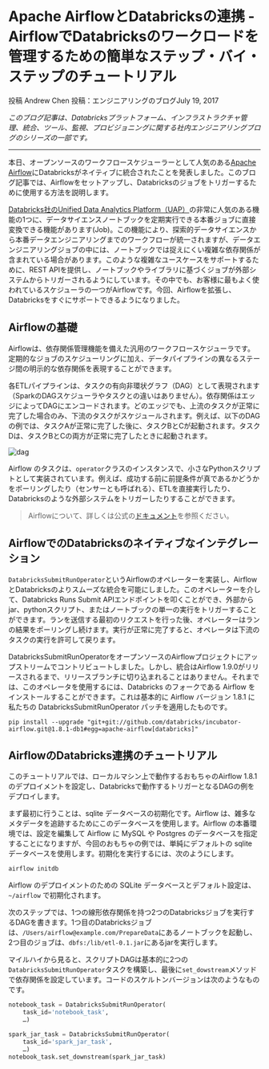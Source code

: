 # Apache AirflowとDatabricksの連携 - AirflowでDatabricksのワークロードを管理するための簡単なステップ・バイ・ステップのチュートリアル

投稿 Andrew Chen 投稿：エンジニアリングのブログJuly 19, 2017

*このブログ記事は、Databricksプラットフォーム、インフラストラクチャ管理、統合、ツール、監視、プロビジョニングに関する社内エンジニアリングブログのシリーズの一部です。*

------

本日、オープンソースのワークフロースケジューラーとして人気のある[Apache Airflow](https://airflow.incubator.apache.org/)にDatabricksがネイティブに統合されたことを発表しました。このブログ記事では、Airflowをセットアップし、Databricksのジョブをトリガーするために使用する方法を説明します。


[Databricks社のUnified Data Analytics Platform（UAP）](https://databricks.com/jp/product/unified-data-analytics-platform)の非常に人気のある機能の1つに、データサイエンスノートブックを定期実行できる本番ジョブに直接変換できる機能があります(Job)。この機能により、探索的データサイエンスから本番データエンジニアリングまでのワークフローが統一されますが、データエンジニアリングジョブの中には、ノートブックでは捉えにくい複雑な依存関係が含まれている場合があります。このような複雑なユースケースをサポートするために、REST APIを提供し、ノートブックやライブラリに基づくジョブが外部システムからトリガーされるようにしています。その中でも、お客様に最もよく使われているスケジューラの一つがAirflowです。今回、Airflowを拡張し、Databricksをすぐにサポートできるようになりました。


## Airflowの基礎

Airflowは、依存関係管理機能を備えた汎用のワークフロースケジューラです。定期的なジョブのスケジューリングに加え、データパイプラインの異なるステージ間の明示的な依存関係を表現することができます。


各ETLパイプラインは、タスクの有向非環状グラフ（DAG）として表現されます（SparkのDAGスケジューラやタスクとの違いはありません）。依存関係はエッジによってDAGにエンコードされます。どのエッジでも、上流のタスクが正常に完了した場合のみ、下流のタスクがスケジュールされます。例えば、以下のDAGの例では、タスクAが正常に完了した後に、タスクBとCが起動されます。タスクDは、タスクBとCの両方が正常に完了したときに起動されます。

![dag](https://databricks.com/wp-content/uploads/2017/07/image1-2.png)

Airflow のタスクは、`operator`クラスのインスタンスで、小さなPythonスクリプトとして実装されています。例えば、成功する前に前提条件が真であるかどうかをポーリングしたり（センサーとも呼ばれる）、ETLを直接実行したり、Databricksのような外部システムをトリガーしたりすることができます。

> Airflowについて、詳しくは公式の[ドキュメント](http://airflow.readthedocs.io/en/latest/)を参照ください。


## AirflowでのDatabricksのネイティブなインテグレーション


`DatabricksSubmitRunOperator`というAirflowのオペレーターを実装し、AirflowとDatabricksのよりスムーズな統合を可能にしました。このオペレーターを介して、Databricks Runs Submit APIエンドポイントを叩くことができ、外部からjar、pythonスクリプト、またはノートブックの単一の実行をトリガーすることができます。ランを送信する最初のリクエストを行った後、オペレーターはランの結果をポーリングし続けます。実行が正常に完了すると、オペレータは下流のタスクの実行を許可して戻ります。

DatabricksSubmitRunOperatorをオープンソースのAirflowプロジェクトにアップストリームでコントリビュートしました。しかし、統合はAirflow 1.9.0がリリースされるまで、リリースブランチに切り込まれることはありません。それまでは、このオペレータを使用するには、Databricks のフォークである Airflow をインストールすることができます。これは基本的に Airflow バージョン 1.8.1 に私たちの DatabricksSubmitRunOperator パッチを適用したものです。

```
pip install --upgrade "git+git://github.com/databricks/incubator-airflow.git@1.8.1-db1#egg=apache-airflow[databricks]"
```

## AirflowのDatabricks連携のチュートリアル


このチュートリアルでは、ローカルマシン上で動作するおもちゃのAirflow 1.8.1のデプロイメントを設定し、Databricksで動作するトリガーとなるDAGの例をデプロイします。


まず最初に行うことは、sqlite データベースの初期化です。Airflow は、雑多なメタデータを追跡するためにこのデータベースを使用します。Airflow の本番環境では、設定を編集して Airflow に MySQL や Postgres のデータベースを指定することになりますが、今回のおもちゃの例では、単純にデフォルトの sqlite データベースを使用します。初期化を実行するには、次のようにします。


```bash
airflow initdb
```

Airflow のデプロイメントのための SQLite データベースとデフォルト設定は、`~/airflow` で初期化されます。


次のステップでは、1つの線形依存関係を持つ2つのDatabricksジョブを実行するDAGを書きます。1つ目のDatabricksジョブは、`/Users/airflow@example.com/PrepareData`にあるノートブックを起動し、2つ目のジョブは、`dbfs:/lib/etl-0.1.jar`にあるjarを実行します。

マイルハイから見ると、スクリプトDAGは基本的に2つの`DatabricksSubmitRunOperator`タスクを構築し、最後に`set_dowstream`メソッドで依存関係を設定しています。コードのスケルトンバージョンは次のようなものです。

```python
notebook_task = DatabricksSubmitRunOperator(
    task_id='notebook_task',
    …)

spark_jar_task = DatabricksSubmitRunOperator(
    task_id='spark_jar_task',
    …)
notebook_task.set_downstream(spark_jar_task)
```